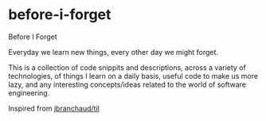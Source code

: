 # before-i-forget
Before I Forget

Everyday we learn new things, every other day we might forget. 

This is a collection of code snippits and descriptions, across a variety of technologies, of things I learn on a daily basis, useful code to make us more lazy, and any interesting concepts/ideas related to the world of software engineering.

Inspired from [jbranchaud/til](https://github.com/jbranchaud/til)

